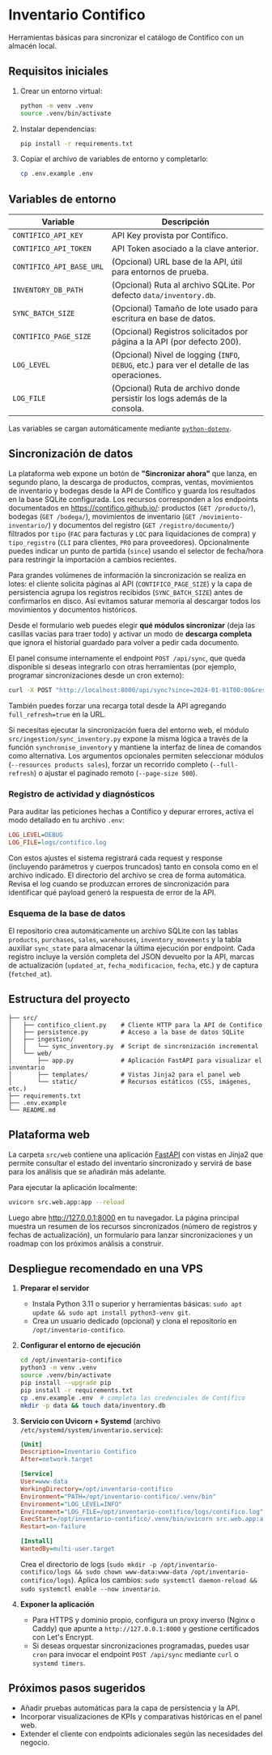 # Inventario Contifico

Herramientas básicas para sincronizar el catálogo de Contifico con un almacén local.

## Requisitos iniciales

1. Crear un entorno virtual:
   ```bash
   python -m venv .venv
   source .venv/bin/activate
   ```
2. Instalar dependencias:
   ```bash
   pip install -r requirements.txt
   ```
3. Copiar el archivo de variables de entorno y completarlo:
   ```bash
   cp .env.example .env
   ```

## Variables de entorno

| Variable | Descripción |
| --- | --- |
| `CONTIFICO_API_KEY` | API Key provista por Contífico. |
| `CONTIFICO_API_TOKEN` | API Token asociado a la clave anterior. |
| `CONTIFICO_API_BASE_URL` | (Opcional) URL base de la API, útil para entornos de prueba. |
| `INVENTORY_DB_PATH` | (Opcional) Ruta al archivo SQLite. Por defecto `data/inventory.db`. |
| `SYNC_BATCH_SIZE` | (Opcional) Tamaño de lote usado para escritura en base de datos. |
| `CONTIFICO_PAGE_SIZE` | (Opcional) Registros solicitados por página a la API (por defecto 200). |
| `LOG_LEVEL` | (Opcional) Nivel de logging (`INFO`, `DEBUG`, etc.) para ver el detalle de las operaciones. |
| `LOG_FILE` | (Opcional) Ruta de archivo donde persistir los logs además de la consola. |

Las variables se cargan automáticamente mediante [`python-dotenv`](https://github.com/theskumar/python-dotenv).

## Sincronización de datos

La plataforma web expone un botón de **"Sincronizar ahora"** que lanza, en segundo plano, la
descarga de productos, compras, ventas, movimientos de inventario y bodegas desde la API de
Contífico y guarda los resultados en la base SQLite configurada. Los recursos corresponden a los
endpoints documentados en <https://contifico.github.io/>: productos (`GET /producto/`), bodegas
(`GET /bodega/`), movimientos de inventario (`GET /movimiento-inventario/`) y documentos del
registro (`GET /registro/documento/`) filtrados por `tipo` (`FAC` para facturas y `LQC` para
liquidaciones de compra) y `tipo_registro` (`CLI` para clientes, `PRO` para proveedores). Opcionalmente
puedes indicar un punto de partida (`since`) usando el selector de fecha/hora para restringir la
importación a cambios recientes.

Para grandes volúmenes de información la sincronización se realiza en lotes: el cliente solicita
páginas al API (`CONTIFICO_PAGE_SIZE`) y la capa de persistencia agrupa los registros recibidos
(`SYNC_BATCH_SIZE`) antes de confirmarlos en disco. Así evitamos saturar memoria al descargar todos
los movimientos y documentos históricos.

Desde el formulario web puedes elegir **qué módulos sincronizar** (deja las casillas vacías para
traer todo) y activar un modo de **descarga completa** que ignora el historial guardado para volver a
pedir cada documento.

El panel consume internamente el endpoint `POST /api/sync`, que queda disponible si deseas
integrarlo con otras herramientas (por ejemplo, programar sincronizaciones desde un cron externo):

```bash
curl -X POST "http://localhost:8000/api/sync?since=2024-01-01T00:00&resources=products&resources=inventory_movements"
```

También puedes forzar una recarga total desde la API agregando `full_refresh=true` en la URL.

Si necesitas ejecutar la sincronización fuera del entorno web, el módulo
`src/ingestion/sync_inventory.py` expone la misma lógica a través de la función
`synchronise_inventory` y mantiene la interfaz de línea de comandos como alternativa.
Los argumentos opcionales permiten seleccionar módulos (`--resources products sales`), forzar un
recorrido completo (`--full-refresh`) o ajustar el paginado remoto (`--page-size 500`).

### Registro de actividad y diagnósticos

Para auditar las peticiones hechas a Contífico y depurar errores, activa el modo detallado en tu
archivo `.env`:

```ini
LOG_LEVEL=DEBUG
LOG_FILE=logs/contifico.log
```

Con estos ajustes el sistema registrará cada request y response (incluyendo parámetros y cuerpos
truncados) tanto en consola como en el archivo indicado. El directorio del archivo se crea de forma
automática. Revisa el log cuando se produzcan errores de sincronización para identificar qué payload
generó la respuesta de error de la API.

### Esquema de la base de datos

El repositorio crea automáticamente un archivo SQLite con las tablas `products`, `purchases`,
`sales`, `warehouses`, `inventory_movements` y la tabla auxiliar `sync_state` para almacenar la
última ejecución por endpoint. Cada registro incluye la versión completa del JSON devuelto por la
API, marcas de actualización (`updated_at`, `fecha_modificacion`, `fecha`, etc.) y de captura
(`fetched_at`).

## Estructura del proyecto

```
├── src/
│   ├── contifico_client.py    # Cliente HTTP para la API de Contifico
│   ├── persistence.py         # Acceso a la base de datos SQLite
│   ├── ingestion/
│   │   └── sync_inventory.py  # Script de sincronización incremental
│   └── web/
│       ├── app.py             # Aplicación FastAPI para visualizar el inventario
│       ├── templates/         # Vistas Jinja2 para el panel web
│       └── static/            # Recursos estáticos (CSS, imágenes, etc.)
├── requirements.txt
├── .env.example
└── README.md
```

## Plataforma web

La carpeta `src/web` contiene una aplicación [FastAPI](https://fastapi.tiangolo.com/) con vistas
en Jinja2 que permite consultar el estado del inventario sincronizado y servirá de base para los
análisis que se añadirán más adelante.

Para ejecutar la aplicación localmente:

```bash
uvicorn src.web.app:app --reload
```

Luego abre <http://127.0.0.1:8000> en tu navegador. La página principal muestra un resumen de los
recursos sincronizados (número de registros y fechas de actualización), un formulario para lanzar
sincronizaciones y un roadmap con los próximos análisis a construir.

## Despliegue recomendado en una VPS

1. **Preparar el servidor**
   - Instala Python 3.11 o superior y herramientas básicas: `sudo apt update && sudo apt install python3-venv git`.
   - Crea un usuario dedicado (opcional) y clona el repositorio en `/opt/inventario-contifico`.

2. **Configurar el entorno de ejecución**
   ```bash
   cd /opt/inventario-contifico
   python3 -m venv .venv
   source .venv/bin/activate
   pip install --upgrade pip
   pip install -r requirements.txt
   cp .env.example .env  # completa las credenciales de Contífico
   mkdir -p data && touch data/inventory.db
   ```

3. **Servicio con Uvicorn + Systemd** (archivo `/etc/systemd/system/inventario.service`):

   ```ini
   [Unit]
   Description=Inventario Contifico
   After=network.target

   [Service]
   User=www-data
   WorkingDirectory=/opt/inventario-contifico
   Environment="PATH=/opt/inventario-contifico/.venv/bin"
   Environment="LOG_LEVEL=INFO"
   Environment="LOG_FILE=/opt/inventario-contifico/logs/contifico.log"
   ExecStart=/opt/inventario-contifico/.venv/bin/uvicorn src.web.app:app --host 0.0.0.0 --port 8000
   Restart=on-failure

   [Install]
   WantedBy=multi-user.target
   ```

   Crea el directorio de logs (`sudo mkdir -p /opt/inventario-contifico/logs && sudo chown www-data:www-data /opt/inventario-contifico/logs`).
   Aplica los cambios: `sudo systemctl daemon-reload && sudo systemctl enable --now inventario`.

4. **Exponer la aplicación**
   - Para HTTPS y dominio propio, configura un proxy inverso (Nginx o Caddy) que apunte a
     `http://127.0.0.1:8000` y gestione certificados con Let's Encrypt.
   - Si deseas orquestar sincronizaciones programadas, puedes usar `cron` para invocar el endpoint
     `POST /api/sync` mediante `curl` o `systemd timers`.

## Próximos pasos sugeridos

- Añadir pruebas automáticas para la capa de persistencia y la API.
- Incorporar visualizaciones de KPIs y comparativas históricas en el panel web.
- Extender el cliente con endpoints adicionales según las necesidades del negocio.
